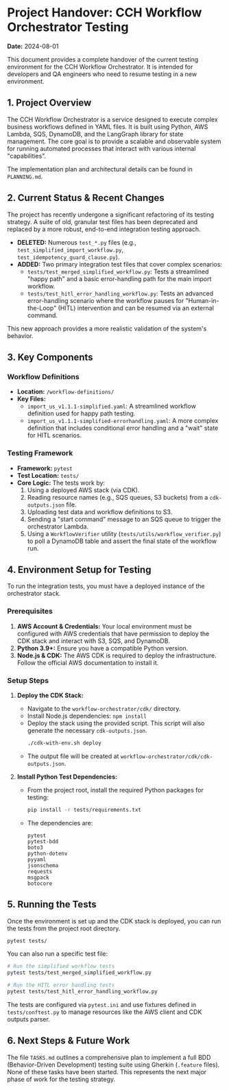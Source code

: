 # Project Handover: CCH Workflow Orchestrator Testing

**Date:** 2024-08-01

This document provides a complete handover of the current testing environment for the CCH Workflow Orchestrator. It is intended for developers and QA engineers who need to resume testing in a new environment.

## 1. Project Overview

The CCH Workflow Orchestrator is a service designed to execute complex business workflows defined in YAML files. It is built using Python, AWS Lambda, SQS, DynamoDB, and the LangGraph library for state management. The core goal is to provide a scalable and observable system for running automated processes that interact with various internal "capabilities".

The implementation plan and architectural details can be found in `PLANNING.md`.

## 2. Current Status & Recent Changes

The project has recently undergone a significant refactoring of its testing strategy. A suite of old, granular test files has been deprecated and replaced by a more robust, end-to-end integration testing approach.

-   **DELETED:** Numerous `test_*.py` files (e.g., `test_simplified_import_workflow.py`, `test_idempotency_guard_clause.py`).
-   **ADDED:** Two primary integration test files that cover complex scenarios:
    -   `tests/test_merged_simplified_workflow.py`: Tests a streamlined "happy path" and a basic error-handling path for the main import workflow.
    -   `tests/test_hitl_error_handling_workflow.py`: Tests an advanced error-handling scenario where the workflow pauses for "Human-in-the-Loop" (HITL) intervention and can be resumed via an external command.

This new approach provides a more realistic validation of the system's behavior.

## 3. Key Components

### Workflow Definitions

-   **Location:** `/workflow-definitions/`
-   **Key Files:**
    -   `import_us_v1.1.1-simplified.yaml`: A streamlined workflow definition used for happy path testing.
    -   `import_us_v1.1.1-simplified-errorhandling.yaml`: A more complex definition that includes conditional error handling and a "wait" state for HITL scenarios.

### Testing Framework

-   **Framework:** `pytest`
-   **Test Location:** `tests/`
-   **Core Logic:** The tests work by:
    1.  Using a deployed AWS stack (via CDK).
    2.  Reading resource names (e.g., SQS queues, S3 buckets) from a `cdk-outputs.json` file.
    3.  Uploading test data and workflow definitions to S3.
    4.  Sending a "start command" message to an SQS queue to trigger the orchestrator Lambda.
    5.  Using a `WorkflowVerifier` utility (`tests/utils/workflow_verifier.py`) to poll a DynamoDB table and assert the final state of the workflow run.

## 4. Environment Setup for Testing

To run the integration tests, you must have a deployed instance of the orchestrator stack.

### Prerequisites

1.  **AWS Account & Credentials:** Your local environment must be configured with AWS credentials that have permission to deploy the CDK stack and interact with S3, SQS, and DynamoDB.
2.  **Python 3.9+:** Ensure you have a compatible Python version.
3.  **Node.js & CDK:** The AWS CDK is required to deploy the infrastructure. Follow the official AWS documentation to install it.

### Setup Steps

1.  **Deploy the CDK Stack:**
    -   Navigate to the `workflow-orchestrator/cdk/` directory.
    -   Install Node.js dependencies: `npm install`
    -   Deploy the stack using the provided script. This script will also generate the necessary `cdk-outputs.json`.
        ```bash
        ./cdk-with-env.sh deploy
        ```
    -   The output file will be created at `workflow-orchestrator/cdk/cdk-outputs.json`.

2.  **Install Python Test Dependencies:**
    -   From the project root, install the required Python packages for testing:
        ```bash
        pip install -r tests/requirements.txt
        ```
    -   The dependencies are:
        ```
        pytest
        pytest-bdd
        boto3
        python-dotenv
        pyyaml
        jsonschema
        requests
        msgpack
        botocore
        ```

## 5. Running the Tests

Once the environment is set up and the CDK stack is deployed, you can run the tests from the project root directory.

```bash
pytest tests/
```

You can also run a specific test file:

```bash
# Run the simplified workflow tests
pytest tests/test_merged_simplified_workflow.py

# Run the HITL error handling tests
pytest tests/test_hitl_error_handling_workflow.py
```

The tests are configured via `pytest.ini` and use fixtures defined in `tests/conftest.py` to manage resources like the AWS client and CDK outputs parser.

## 6. Next Steps & Future Work

The file `TASKS.md` outlines a comprehensive plan to implement a full BDD (Behavior-Driven Development) testing suite using Gherkin (`.feature` files). None of these tasks have been started. This represents the next major phase of work for the testing strategy. 